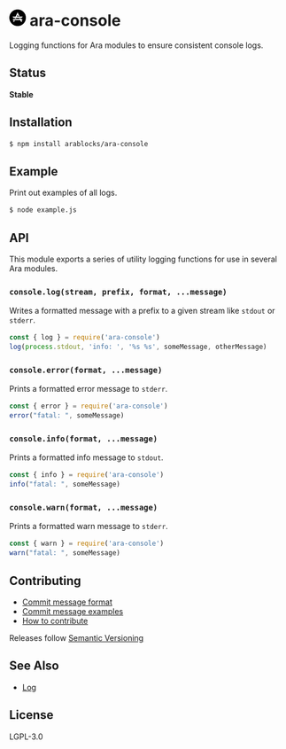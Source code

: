 <img src="https://github.com/arablocks/ara-module-template/blob/master/ara.png" width="30" height="30" /> ara-console
===========

Logging functions for Ara modules to ensure consistent console logs.

## Status
**Stable**

## Installation

```sh
$ npm install arablocks/ara-console
```

## Example

Print out examples of all logs.

```sh
$ node example.js
```

## API

This module exports a series of utility logging functions for use in
several Ara modules.

### `console.log(stream, prefix, format, ...message)`

Writes a formatted message with a prefix to a given
stream like `stdout` or `stderr`.

```js
const { log } = require('ara-console')
log(process.stdout, 'info: ', '%s %s', someMessage, otherMessage)
```

### `console.error(format, ...message)`

Prints a formatted error message to `stderr`.

```js
const { error } = require('ara-console')
error("fatal: ", someMessage)
```

### `console.info(format, ...message)`

Prints a formatted info message to `stdout`.

```js
const { info } = require('ara-console')
info("fatal: ", someMessage)
```

### `console.warn(format, ...message)`

Prints a formatted warn message to `stderr`.

```js
const { warn } = require('ara-console')
warn("fatal: ", someMessage)
```

## Contributing

- [Commit message format](/.github/COMMIT_FORMAT.md)
- [Commit message examples](/.github/COMMIT_FORMAT_EXAMPLES.md)
- [How to contribute](/.github/CONTRIBUTING.md)

Releases follow [Semantic Versioning](https://semver.org/)

## See Also

- [Log](https://goo.gl/6pm7Re)

## License

LGPL-3.0

